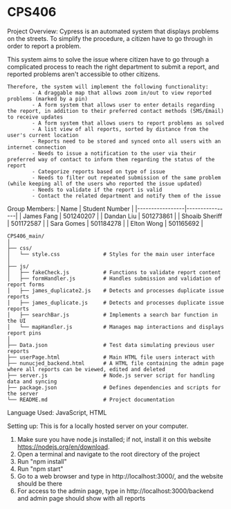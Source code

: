 # CPS406

Project Overview:
Cypress is an automated system that displays problems on the streets. To simplify the procedure, a citizen have to go through in order to report a problem.

This system aims to solve the issue where citizen have to go through a complicated process to reach the right department to submit a report, and reported problems aren't accessible to other citizens.

```
Therefore, the system will implement the following functionality:
		- A draggable map that allows zoom in/out to view reported problems (marked by a pin)
		- A form system that allows user to enter details regarding the report, in addition to their preferred contact methods (SMS/Email) to receive updates
		- A form system that allows users to report problems as solved
		- A list view of all reports, sorted by distance from the user's current location
		- Reports need to be stored and synced onto all users with an internet connection
		- Needs to issue a notification to the user via their preferred way of contact to inform them regarding the status of the report
		- Categorize reports based on type of issue
		- Needs to filter out repeated submission of the same problem (while keeping all of the users who reported the issue updated)
		- Needs to validate if the report is valid
		- Contact the related department and notify them of the issue
```

Group Members:
| Name            | Student Number |
|-----------------|----------------|
| James Fang      | 501240207      |
| Dandan Liu      | 501273861      |
| Shoaib Sheriff  | 501172587      |
| Sara Gomes      | 501184278      |
| Elton Wong      | 501165692      |

```
CPS406_main/
│
├── css/
│   └── style.css              # Styles for the main user interface
│
├── js/
│   ├── fakeCheck.js           # Functions to validate report content
│   ├── formHandler.js         # Handles submission and validation of report forms
│   ├── james_duplicate2.js    # Detects and processes duplicate issue reports
│   ├── james_duplicate.js     # Detects and processes duplicate issue reports
│   ├── searchBar.js           # Implements a search bar function in the UI
│   └── mapHandler.js          # Manages map interactions and displays report pins
│
├── Data.json                  # Test data simulating previous user reports
├── userPage.html              # Main HTML file users interact with
├── nunucjed_backend.html      # A HTML file containing the admin page where all reports can be viewed, edited and deleted
├── server.js                  # Node.js server script for handling data and syncing
├── package.json               # Defines dependencies and scripts for the server
└── README.md                  # Project documentation
```

Language Used:
JavaScript, HTML

Setting up:
This is for a locally hosted server on your computer. 
1. Make sure you have node.js installed; if not, install it on this website https://nodejs.org/en/download.
2. Open a terminal and navigate to the root directory of the project
3. Run "npm install"
4. Run "npm start"
5. Go to a web browser and type in http://localhost:3000/, and the website should be there
6. For access to the admin page, type in http://localhost:3000/backend and admin page should show with all reports
